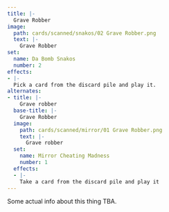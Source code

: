 ```yaml
---
title: |-
  Grave Robber
image: 
  path: cards/scanned/snakos/02 Grave Robber.png
  text: |-
    Grave Robber
set:
  name: Da Bomb Snakos
  number: 2
effects: 
- |-
  Pick a card from the discard pile and play it.
alternates:
- title: |-
    Grave robber
  base-title: |-
    Grave Robber
  image:
    path: cards/scanned/mirror/01 Grave Robber.png
    text: |-
      Grave robber
  set:
    name: Mirror Cheating Madness
    number: 1
  effects: 
  - |-
    Take a card from the discard pile and play it
---
```

Some actual info about this thing TBA.
